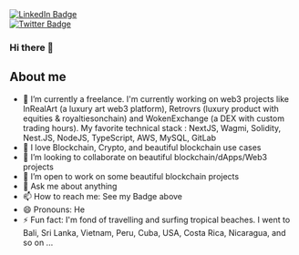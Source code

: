 <div id="badges">
  <a href="https://www.linkedin.com/in/gilles-bruno-63281a33/">
    <img src="https://img.shields.io/badge/LinkedIn-blue?style=for-the-badge&logo=linkedin&logoColor=white" alt="LinkedIn Badge"/>
  </a>
</div>

<div id="badgesTwitter">
  <a href="https://x.com/0xGbRun0">
    <img src="https://img.shields.io/badge/Twitter-1DA1F2?style=for-the-badge&logo=twitter&logoColor=white" alt="Twitter Badge"/>
  </a>
</div>



### Hi there 👋

## About me

- 🔭 I’m currently a freelance. I'm currently working on web3 projects like InRealArt (a luxury art web3 platform), Retrovrs (luxury product with equities & royaltiesonchain) and WokenExchange (a DEX with custom trading hours). My favorite technical stack : NextJS, Wagmi, Solidity, Nest.JS, NodeJS, TypeScript, AWS, MySQL, GitLab 
- 🌱 I love Blockchain, Crypto, and beautiful blockchain use cases 
- 👯 I’m looking to collaborate on beautiful blockchain/dApps/Web3 projects
- 🤔 I’m open to work on some beautiful blockchain projects
- 💬 Ask me about anything
- 📫 How to reach me: See my Badge above
- 😄 Pronouns: He
-  ⚡ Fun fact: I'm fond of travelling and surfing tropical beaches. 
I went to Bali, Sri Lanka, Vietnam, Peru, Cuba, USA, Costa Rica, Nicaragua, and so on ... 

